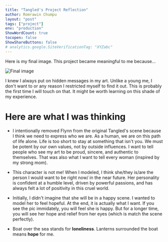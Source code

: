 ```yaml
---
title: "Tangled's Project Reflection"
author: Romrawin Chumpu
layout: "post"
tags: ["project"]
env: "production"
ShowWordCount: true
tocopen: false
ShowShareButtons: false
# analytics.google.SiteVerificationTag: "XYZabc"
---
```


Here is my final image. This project became meaningful to me because...

![Final image](/images/artworks/final.png)

I knew I always put on hidden messages in my art. Unlike a young me, I don't want to or any reason I restricted myself to find it out. This is probably the first time I will touch on that. It might be worth learning on this shade of my experience. 

# Here are what I was thinking

- I intentionally removed Flynn from the original Tangled's scene because I think we need to express who we are. As a human, we are on this path of life alone. Life is too short to stay at something that isn't you. We must be potent by our own values, not by outside influences. I want to tell people who see my art to be proud, sincere, and authentic to themselves. That was also what I want to tell every woman (inspired by my strong mom).

- This character is not me! When I modeled, I think she/they is/are the person I would want to be right now/ in the near future. Her personality is confident at a humble level, driven by powerful passions, and has always felt a lot of positivity in this cruel world. 

- Initially, I didn't imagine that she will be in a happy scene. I wanted to model her to feel hopeful. At the end, it is actually what I want. If you see the pic immidately, you will feel she is happy. But for a longer time, you will see her hope and relief from her eyes (which is match the scene perfectly). 

- Boat over the sea stands for <b>loneliness</b>. Lanterns surrounded the boat means <b>hope</b> for me.